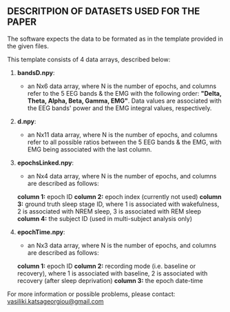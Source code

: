 ## DESCRITPION OF DATASETS USED FOR THE PAPER

The software expects the data to be formated as in the template 
provided in the given files.

This template consists of 4 data arrays, described below:

1. **bandsD.npy**:
	- an Nx6 data array, where N is the number of
	epochs, and columns refer to the 5 EEG bands 
	& the EMG with the following order:
	**"Delta, Theta, Alpha, Beta, Gamma, EMG"**.
	Data values are associated with the EEG bands'
	power and the EMG integral values, respectively.

2. **d.npy**:
	- an Nx11 data array, where N is the number of
	epochs, and columns refer to all possible ratios 
	between the 5 EEG bands & the EMG, with EMG being
	associated with the last column.

3. **epochsLinked.npy**:
	- an Nx4 data array, where N is the number of
	epochs, and columns are described as follows:
	
	**column 1:** epoch ID
	**column 2:** epoch index (currently not used)
	**column 3:** ground truth sleep stage ID, where
				1 is associated with wakefulness,
				2 is associated with NREM sleep,
				3 is associated with REM sleep
	**column 4:** the subject ID (used in multi-subject
			   analysis only)

4. **epochTime.npy**:
	- an Nx3 data array, where N is the number of
	epochs, and columns are described as follows:
	
	**column 1:** epoch ID
	**column 2:** recording mode (i.e. baseline or recovery), where
			   1 is associated with baseline,
			   2 is associated with recovery (after sleep deprivation)
	**column 3:** the epoch date-time

For more information or possible problems, please contact:
vasiliki.katsageorgiou@gmail.com
    
